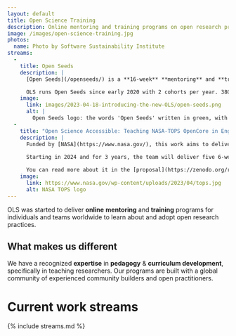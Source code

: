 ```yaml
---
layout: default
title: Open Science Training
description: Online mentoring and training programs on open research practices.
image: /images/open-science-training.jpg
photos:
  name: Photo by Software Sustainability Institute
streams:
  -
    title: Open Seeds
    description: |
      [Open Seeds](/openseeds/) is a **16-week** **mentoring** and **training** program for people interested in applying **open principles** in their work and becoming **Open Science ambassadors** in their communities.

      OLS runs Open Seeds since early 2020 with 2 cohorts per year. 380+ people participating in 260+ projects were taught with the support of 130+ mentors, 170+ experts, and 30+ facilitators.
    image: 
      link: images/2023-04-18-introducing-the-new-OLS/open-seeds.png
      alt: |
        Open Seeds logo: the words 'Open Seeds' written in green, with a seedling above the letter p. Underneath, the words 'Mentoring and Training Program' written in black.
  -
    title: "Open Science Accessible: Teaching NASA-TOPS OpenCore in English"
    description: |
      Funded by [NASA](https://www.nasa.gov/), this work aims to deliver fully virtual training cohorts for the [NASA TOPS OpenCore training curriculum](https://nasa.github.io/Transform-to-Open-Science/) with a highly qualitative component throughout the training. 
      
      Starting in 2024 and for 3 years, the team will deliver five 6-week Virtual Cohorts per year. The cohorts will include guided reflection and hands-on implementation of open science concepts, processes, and techniques. This program will teach one OpenCore Module per week, by bringing in expert speakers from across different scientific domains, allowing learners to actively embed their training in their work and reflect on their learning with a mentor.

      You can read more about it in the [proposal](https://zenodo.org/records/8250979).
    image: 
      link: https://www.nasa.gov/wp-content/uploads/2023/04/tops.jpg
      alt: NASA TOPS logo
---
```


OLS was started to deliver **online** **mentoring** and **training** programs for individuals and teams worldwide to learn about and adopt open research practices. 

## What makes us different

We have a recognized **expertise** in **pedagogy** & **curriculum development**, specifically in teaching researchers. Our programs are built with a global community of experienced community builders and open practitioners.

# Current work streams

{% include streams.md %}